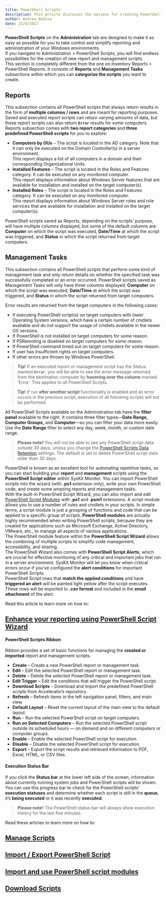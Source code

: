 ```yaml
---
title: PowerShell Scripts
description: This article discusses the options for creating PowerShell reports and management tasks through SysKit Monitor.
author: Andrea Budisa
date: 23/6/2017
---
```

__PowerShell Scripts__ on the __Administration__ tab are designed to make it as easy as possible for you to take control and simplify reporting and administration of your Windows environments.  
If you navigate to Administration > PowerShell Scripts, you will find endless possibilities for the creation of new report and management scripts.  
This section is completely different from the one on Inventory Reports > PowerShell Reports. It consists of __Reports__ and __Management Tasks__ subsections within which you can __categorize the scripts__ you want to create.

## Reports

This subsection contains all PowerShell scripts that always return results in the form of __multiple columns / rows__ and are meant for reporting purposes. Saved and executed report scripts can return varying amounts of data, but these report scripts can also return __`Error`__ results for some computers.  
Reports subsection comes with __two report categories__ and __three predefined PowerShell scripts__ for you to explore:

+ __Computers by OUs__ – The script is located in the AD category. Note that it can only be executed on the Domain Controller(s) in a server environment.  
This report displays a list of all computers in a domain and their corresponding Organizational Units.
+ __Installed Features__ – The script is located in the Roles and Features category. It can be executed on any monitored computer.  
This report displays information about Windows Server features that are available for installation and installed on the target computer(s).
+ __Installed Roles__ – The script is located in the Roles and Features category. It can be executed on any monitored computer.  
This report displays information about Windows Server roles and role services that are available for installation and installed on the target computer(s).

PowerShell scripts saved as Reports, depending on the scripts’ purpose, will have multiple columns displayed, but some of the default columns are: __Computer__ on which the script was executed, __Date/Time__ at which the script was triggered, and __Status__ in which the script returned from target computers.

## Management Tasks

This subsection contains all PowerShell scripts that perform some kind of management task and only return details on whether the specified task was successfully completed or an error occurred. PowerShell scripts saved as Management Tasks will only have three columns displayed: __Computer__ on which the script was executed, __Date/Time__ at which the script was triggered, and __Status__ in which the script returned from target computers.

Error results are returned from the target computers in the following cases:

+ If executing PowerShell script(s) on target computers with lower Operating System versions, which have a certain number of cmdlets available and do not support the usage of cmdlets available in the newer OS versions.
+ If PowerShell is not installed on target computers for some reason.
+ If PSRemoting is disabled on target computers for some reason.
+ If PowerShell command timed out on target computers for some reason.
+ If user has insufficient rights on target computers.
+ If other errors are thrown by Windows PowerShell.

> __Tip!__ If an executed report or management script has the Status marked __`Error`__, you will be able to see the error message returned from the destination computer by __hovering over the column__ marked ‘Error.’ This applies to all PowerShell Scripts.

> __Tip!__ If run __after another script__ functionality is enabled and an error occurs in the previous script, execution of all following scripts will not be performed. 

All PowerShell Scripts available on the Administration tab have the __filter panel__ available to the right. It contains three filter types—__Date Range, Computer Groups,__ and __Computer__—so you can filter your data more easily. Use the __Date Range__ filter to select any day, week, month, or custom date range.

> __Please note!__ You will not be able to see any PowerShell script data outside 30 days, unless you change the [PowerShell Scripts Data Retention](#internal/get-to-know-syskit-monitor/backstage-screen/configuration/options/#data-retention) settings. The default is set to delete PowerShell script data older than 30 days.

PowerShell is known as an excellent tool for automating repetitive tasks, so you can start building your __report__ and __management__ scripts using the __PowerShell Script editor__ within SysKit Monitor. You can import PowerShell scripts into the wizard (with __.ps1__ extension only), write your own PowerShell code, and create some amazing reports and management tasks.  
With the built-in PowerShell Script Wizard, you can also import and edit [PowerShell Script Modules](#internal/how-to/powershell-scripts/import-and-use-ps-script-modules) with __.ps1__ and __.psm1__ extensions. A script module allows you to use a number of rules and cmdlets in your scripts. In simple terms, a script module is just a grouping of functions and code that can be applied to a specific group of scripts. __PowerShell modules__ are actually highly recommended when writing PowerShell scripts, because they are created for applications such as Microsoft Exchange, Active Directory, VMware, etc., to manage all aspects of various applications.  
The PowerShell module feature within the __PowerShell Script Wizard__ allows the combining of multiple scripts to simplify code management, accessibility, and sharing.  
The PowerShell Wizard also comes with __PowerShell Script Alerts__, which are crucial for effective monitoring of any critical and important jobs that run in a server environment. SysKit Monitor will let you know when critical errors occur if you’ve configured the __alert conditions__ for important PowerShell Scripts.  
PowerShell Script rows that __match the applied conditions__ and have __triggered an alert__ will be painted light yellow after the script executes. These rows will be exported to __.csv format__ and included in the __email attachment__ of the alert.

Read this article to learn more on how to:
## [Enhance your reporting using PowerShell Script Wizard](#internal/how-to/powershell-scripts/powershell-wizard)

#### PowerShell Scripts Ribbon

Ribbon provides a set of basic functions for managing the __created or imported__ report and management scripts.

+ __Create__ – Create a new PowerShell report or management task.
+ __Edit__ – Edit the selected PowerShell report or management task.
+ __Delete__ – Delete the selected PowerShell report or management task.
+ __Edit Trigger__ – Edit the conditions that will trigger the PowerShell script.
+ __Download Scripts__ – Download and import the predefined PowerShell scripts from Acceleratio’s repository.
+ __Refresh__ – Refresh items in the left navigation panel, filters, and main view.
+ __Default Layout__ – Reset the current layout of the main view to the default layout.
+ __Run__ – Run the selected PowerShell script on target computers.
+ __Run on Selected Computers__ – Run the selected PowerShell script outside its scheduled hours — on demand and on different computers or computer groups.
+ __Enable__ – Enable the selected PowerShell script for execution.
+ __Disable__ – Disable the selected PowerShell script for execution.
+ __Export__ – Export the script results and retrieved information to PDF, Excel, HTML, or CSV files.

#### Execution Status Bar

If you click the __Status bar__ at the lower left side of the screen, information about currently running system jobs and PowerShell scripts will be shown. You can use this progress bar to check for the PowerShell scripts’ __execution statuses__ and determine whether each script is still in the __queue__, it’s __being executed__ or it was recently __executed__.

> __Please note!__ The PowerShell status bar will always show execution history for the last five minutes.

Read these articles to learn more on how to:

## [Manage Scripts](#internal/how-to/powershell-scripts/manage-scripts)

## [Import / Export PowerShell Script](#internal/how-to/powershell-scripts/import-ps-script)

## [Import and use PowerShell script modules](#internal/how-to/powershell-scripts/import-and-use-ps-script-modules)

## [Download Scripts](#internal/how-to/powershell-scripts/download-scripts)
